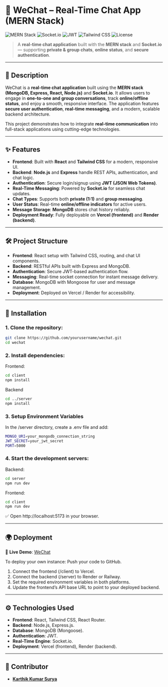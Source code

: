 # 💬 WeChat – Real-Time Chat App (MERN Stack)

![MERN Stack](https://img.shields.io/badge/MERN-Stack-121011?style=for-the-badge&logo=mongodb&logoColor=green)
![Socket.io](https://img.shields.io/badge/Socket.io-010101?style=for-the-badge&logo=socket.io&logoColor=white)
![JWT](https://img.shields.io/badge/JWT-000000?style=for-the-badge&logo=jsonwebtokens&logoColor=orange)
![Tailwind CSS](https://img.shields.io/badge/Tailwind_CSS-38B2AC?style=for-the-badge&logo=tailwind-css&logoColor=white)
![License](https://img.shields.io/badge/License-MIT-blue?style=for-the-badge)

> A **real-time chat application** built with the **MERN stack** and **Socket.io** — supporting **private & group chats**, **online status**, and **secure authentication**.

---

## 📖 Description  
WeChat is a **real-time chat application** built using the **MERN stack (MongoDB, Express, React, Node.js)** and **Socket.io**. It allows users to engage in **one-to-one and group conversations**, track **online/offline status**, and enjoy a smooth, responsive interface. The application features **secure user authentication**, **real-time messaging**, and a modern, scalable backend architecture.  

This project demonstrates how to integrate **real-time communication** into full-stack applications using cutting-edge technologies.

---

## ✨ Features  

- **Frontend**: Built with **React** and **Tailwind CSS** for a modern, responsive UI.  
- **Backend**: **Node.js** and **Express** handle REST APIs, authentication, and chat logic.  
- **Authentication**: Secure login/signup using **JWT (JSON Web Tokens)**.  
- **Real-Time Messaging**: Powered by **Socket.io** for seamless chat updates.  
- **Chat Types**: Supports both **private (1:1)** and **group messaging**.  
- **User Status**: Real-time **online/offline indicators** for active users.  
- **Message Storage**: **MongoDB** stores chat history reliably.  
- **Deployment Ready**: Fully deployable on **Vercel (frontend)** and **Render (backend)**.

---

## 🛠️ Project Structure  

- **Frontend**: React setup with Tailwind CSS, routing, and chat UI components.  
- **Backend**: RESTful APIs built with Express and MongoDB.  
- **Authentication**: Secure JWT-based authentication flow.  
- **Messaging**: Real-time socket connection for instant message delivery.  
- **Database**: MongoDB with Mongoose for user and message management.  
- **Deployment**: Deployed on Vercel / Render for accessibility.

---

## 🚀 Installation  

### 1. Clone the repository:
```bash
git clone https://github.com/yourusername/wechat.git
cd wechat

```
### 2. Install dependencies:
Frontend:
```bash
cd client
npm install
```
Backend
```bash
cd ../server
npm install
```

### 3. Setup Environment Variables
In the /server directory, create a .env file and add:
```bash
MONGO_URI=your_mongodb_connection_string
JWT_SECRET=your_jwt_secret
PORT=5000
```
### 4. Start the development servers:
Backend:
```bash
cd server
npm run dev
```
Frontend:
```bash
cd client
npm run dev
```
✅ Open http://localhost:5173 in your browser.

---

## 🌍 Deployment  
🔗 **Live Demo**: [WeChat](https://chat-app-ten-chi-20.vercel.app)

To deploy your own instance:
Push your code to GitHub.
1. Connect the frontend (/client) to Vercel.
2. Connect the backend (/server) to Render or Railway.
3. Set the required environment variables in both platforms.
4. Update the frontend’s API base URL to point to your deployed backend.

---

## ⚙️ Technologies Used

- **Frontend**: React, Tailwind CSS, React Router.
- **Backend**: Node.js, Express.js.
- **Database**: MongoDB (Mongoose).
- **Authentication**: JWT.
- **Real-Time Engine**: Socket.io.
- **Deployment**: Vercel (frontend), Render (backend).

---


## 👥 Contributor

- **[Karthik Kumar Surya](https://github.com/Suryakarthik-01)**



